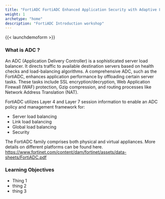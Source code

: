 ```yaml
---
title: "FortiADC FortiADC Enhanced Application Security with Adaptive Learning"
weight: 1
archetype: "home"
description: "FortiADC Introduction workshop"
---
```


{{< launchdemoform >}}

### What is ADC ? 

An ADC (Application Delivery Controller) is a sophisticated server load balancer. It directs traffic to available destination servers based on health checks and load-balancing algorithms. A comprehensive ADC, such as the FortiADC, enhances application performance by offloading certain server tasks. These tasks include SSL encryption/decryption, Web Application Firewall (WAF) protection, Gzip compression, and routing processes like Network Address Translation (NAT).

FortiADC utilizes Layer 4 and Layer 7 session information to enable an ADC policy and management framework for:

- Server load balancing
- Link load balancing
- Global load balancing
- Security

The FortiADC family comprises both physical and virtual appliances. More details on different platforms can be found here. 
https://www.fortinet.com/content/dam/fortinet/assets/data-sheets/FortiADC.pdf

### Learning Objectives
- Thing 1
- thing 2
- thing 3